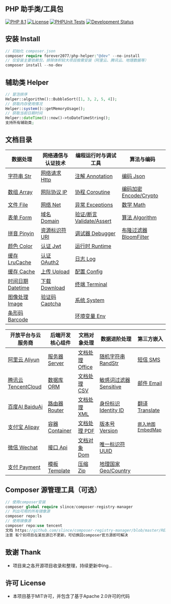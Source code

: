 ## PHP 助手类/工具包

[![PHP 8.1](https://img.shields.io/badge/PHP-8.1-8892BF.svg)](https://www.php.net/releases/8.1/en.php) [![License](https://img.shields.io/badge/License-MIT-green.svg)](https://opensource.org/licenses/MIT) [![PHPUnit Tests](https://img.shields.io/badge/PHPUnit-Passed-brightgreen.svg)](https://phpunit.de/) [![Development Status](https://img.shields.io/badge/Development-Active-brightgreen.svg)](https://your-project-repo-link)

## 安装 Install

```php
// 初始化 composer.json
composer require forever2077/php-helper:"@dev" --no-install
// 仅安装主要依赖包，排除体积较大项目按需安装（阿里云、腾讯云、地理数据等）
composer install --no-dev
```

## 辅助类 Helper

```php
// 冒泡排序
Helper::algorithm()::BubbleSort([1, 3, 2, 5, 4]);
// 获取内存使用情况
Helper::system()::getMemoryUsage();
// 获取当前日期时间
Helper::dateTime()::now()->toDateTimeString();
支持所有辅助类;
```

## 文档目录


| 数据处理             | 网络通信与认证技术    | 编程运行时与调试工具    | 算法与编码           |
|------------------|--------------| ------------- |-----------------|
| [字符串 Str](doc/Str.md) | [网络请求 Http](doc/Http.md) | [注解 Annotation](doc/Annotation.md) | [编码 Json](doc/Json.md) |
| [数组 Array](doc/Array.md) | [网际协议 IP](doc/IP.md) | [协程 Coroutine](doc/Coroutine.md) | [编码加密 Encode/Crypto](doc/EncodeCrypto.md) |
| [文件 File](doc/File.md) | [网络 Net](doc/Net.md) | [异常 Exceptions](doc/Exceptions.md) | [数学 Math](doc/Math.md) |
| [表单 Form](doc/Form.md) | [域名 Domain](doc/Domain.md) | [验证/断言 Validate/Assert](doc/ValidateAssert.md) | [算法 Algorithm](doc/Algorithm.md) |
| [拼音 Pinyin](doc/Pinyin.md) | [资源标识符 URI](doc/URI.md) | [调试器 Debugger](doc/Debugger.md) | [布隆过滤器 BloomFilter](doc/BloomFilter.md) |
| [颜色 Color](doc/Color.md) | [认证 Jwt](doc/Jwt.md) | [运行时 Runtime](doc/Runtime.md) |                 |
| [缓存 LruCache](doc/LRUCache.md) | [认证 OAuth2](doc/OAuth2.md) | [日志 Log](doc/Log.md) |                 |
| [缓存 Cache](doc/Cache.md) | [上传 Upload](doc/Upload.md) | [配置 Config](doc/Config.md) |                 |
| [时间日期 Datetime](doc/Datetime.md) | [下载 Download](doc/Download.md) | [终端 Terminal](doc/Terminal.md) |                 |
| [图像处理 Image](doc/Image.md) | [验证码 Captcha](doc/Captcha.md) | [系统 System](doc/System.md) |                 |
| [条形码 Barcode](doc/Barcode.md) |              | [环境变量 Env](doc/Env.md) |                 |

| 开放平台与云服务商     | 后端开发核心组件      | 文档对象处理       | 数据进阶处理 | 第三方嵌入                                                                 |
| ------------- | ------------- | ------------ |---------|-----------------------------------------------------------------------|
| [阿里云 Aliyun](doc/Aliyun.md) | [服务器 Server](doc/Server.md) | [文档处理 Office](doc/Office.md) | [随机字符串 RandStr](doc/RandomString.md) | [短信 SMS](doc/SMS.md)                                                  |
| [腾讯云 TencentCloud](doc/TencentCloud.md) | [数据库 ORM](doc/ORM.md) | [文档处理 CSV](doc/CSV.md) | [敏感词过滤器 Sensitive](doc/Sensitive.md) | [邮件 Email](doc/Email.md)                                              |
| [百度AI BaiduAi](doc/BaiduAi.md) | [路由器 Router](doc/Router.md) | [文档处理 XML](doc/XML.md) | [身份标识 Identity ID](doc/IdentityID.md) | [翻译 Translate](doc/Translate.md)                                      |
| [支付宝 Alipay](doc/Alipay.md) | [容器 Container](doc/Container.md) | [文档处理 PDF](doc/Pdf.md) | [版本号 Version](doc/Version.md) | [<font style="font-size:14px;">嵌入地图 EmbedMap</font>](doc/EmbedMap.md) |
| [微信 Wechat](doc/Wechat.md) | [接口 Api](doc/Api.md) | [文档对象 Dom](doc/Dom.md) | [唯一标识符 UUID](doc/UUID.md) |
| [支付 Payment](doc/Payment.md) | [模板 Template](doc/Template.md) | [压缩 Zip](doc/Zip.md) | [地理国家 Geo/Country](doc/GeoCountry.md) |

## Composer 源管理工具（可选）

```php
// 使用composer安装
composer global require slince/composer-registry-manager
// 列出可用的所有镜像源
composer repo:ls
// 使用镜像源
composer repo:use tencent
文档 https://github.com/slince/composer-registry-manager/blob/master/README-zh_CN.md
注意 有个别项目在某些源已不更新，可切换回composer官方源即可解决
```

## 致谢 Thank

* 项目来之各开源项目收录和整理，持续更新中ing...

## 许可 License

* 本项目基于MIT许可，并包含了基于Apache 2.0许可的代码
